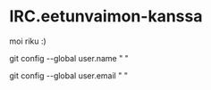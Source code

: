 # IRC.eetunvaimon-kanssa
moi riku :)

git config --global user.name " "

git config --global user.email " "
